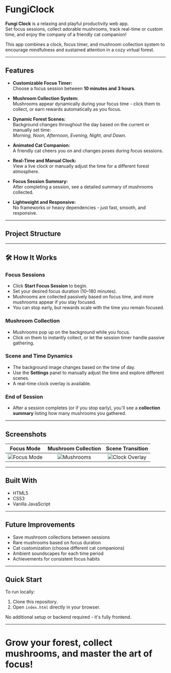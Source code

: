 # FungiClock

**Fungi Clock** is a relaxing and playful productivity web app.  
Set focus sessions, collect adorable mushrooms, track real-time or custom time, and enjoy the company of a friendly cat companion!

This app combines a clock, focus timer, and mushroom collection system to encourage mindfulness and sustained attention in a cozy virtual forest.

---

## Features

- **Customizable Focus Timer:**  
  Choose a focus session between **10 minutes and 3 hours**.

- **Mushroom Collection System:**  
  Mushrooms appear dynamically during your focus time - click them to collect, or earn rewards automatically as you focus.

- **Dynamic Forest Scenes:**  
  Background changes throughout the day based on the current or manually set time:  
  _Morning, Noon, Afternoon, Evening, Night, and Dawn_.

- **Animated Cat Companion:**  
  A friendly cat cheers you on and changes poses during focus sessions.

- **Real-Time and Manual Clock:**  
  View a live clock or manually adjust the time for a different forest atmosphere.

- **Focus Session Summary:**  
  After completing a session, see a detailed summary of mushrooms collected.

- **Lightweight and Responsive:**  
  No frameworks or heavy dependencies - just fast, smooth, and responsive.

---

## Project Structure


---

## 🛠️ How It Works

### Focus Sessions
- Click **Start Focus Session** to begin.
- Set your desired focus duration (10–180 minutes).
- Mushrooms are collected passively based on focus time, and more mushrooms appear if you stay focused.
- You can stop early, but rewards scale with the time you remain focused.

### Mushroom Collection
- Mushrooms pop up on the background while you focus.
- Click on them to instantly collect, or let the session timer handle passive gathering.

### Scene and Time Dynamics
- The background image changes based on the time of day.
- Use the **Settings** panel to manually adjust the time and explore different scenes.
- A real-time clock overlay is available.

### End of Session
- After a session completes (or if you stop early), you'll see a **collection summary** listing how many mushrooms you gathered.

---

## Screenshots

| Focus Mode | Mushroom Collection | Scene Transition |
|:----------:|:--------------------:|:-------------:|
| ![Focus Mode](#) | ![Mushrooms](#) | ![Clock Overlay](demo.gif) |


---

## Built With

- HTML5
- CSS3
- Vanilla JavaScript

---

## Future Improvements

- Save mushroom collections between sessions
- Rare mushrooms based on focus duration
- Cat customization (choose different cat companions)
- Ambient soundscapes for each time period
- Achievements for consistent focus habits

---

## Quick Start

To run locally:

1. Clone this repository.
2. Open `index.html` directly in your browser.

No additional setup or backend required - it's fully frontend.

---

# Grow your forest, collect mushrooms, and master the art of focus! 
